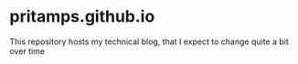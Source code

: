# pritamps.github.io

This repository hosts my technical blog, that I expect to change quite a bit over time
